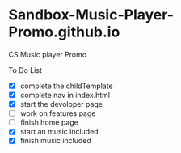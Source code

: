 # Sandbox-Music-Player-Promo.github.io
CS Music player Promo 

To Do List 
- [x] complete the childTemplate
- [x] complete nav in index.html
- [x] start the devoloper page
- [ ] work on features page
- [ ] finish home page
- [x] start an music included
- [x] finish music included